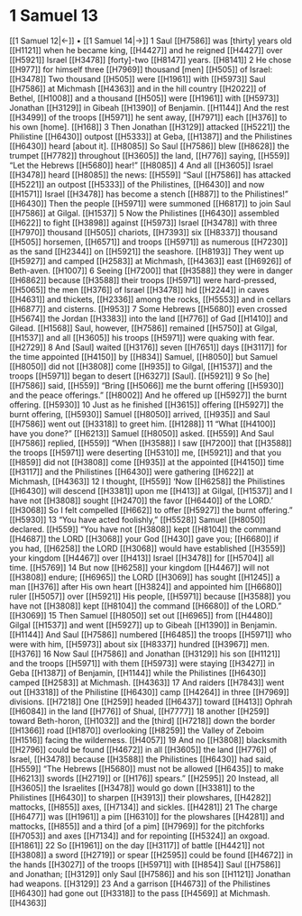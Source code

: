 # 1 Samuel 13
[[1 Samuel 12|←]] • [[1 Samuel 14|→]]
1 Saul [[H7586]] was [thirty] years old [[H1121]] when he became king, [[H4427]] and he reigned [[H4427]] over [[H5921]] Israel [[H3478]] [forty]-two [[H8147]] years. [[H8141]] 
2 He chose [[H977]] for himself  three [[H7969]] thousand [men] [[H505]] of Israel: [[H3478]] Two thousand [[H505]] were [[H1961]] with [[H5973]] Saul [[H7586]] at Michmash [[H4363]] and in the hill country [[H2022]] of Bethel, [[H1008]] and a thousand [[H505]] were [[H1961]] with [[H5973]] Jonathan [[H3129]] in Gibeah [[H1390]] of Benjamin. [[H1144]] And the rest [[H3499]] of the troops [[H5971]] he sent away, [[H7971]] each [[H376]] to his own [home]. [[H168]] 
3 Then Jonathan [[H3129]] attacked [[H5221]] the Philistine [[H6430]] outpost [[H5333]] at Geba, [[H1387]] and the Philistines [[H6430]] heard [about it]. [[H8085]] So Saul [[H7586]] blew [[H8628]] the trumpet [[H7782]] throughout [[H3605]] the land, [[H776]] saying, [[H559]] “Let the Hebrews [[H5680]] hear!” [[H8085]] 
4 And all [[H3605]] Israel [[H3478]] heard [[H8085]] the news: [[H559]] “Saul [[H7586]] has attacked [[H5221]] an outpost [[H5333]] of the Philistines, [[H6430]] and now [[H1571]] Israel [[H3478]] has become a stench [[H887]] to the Philistines!” [[H6430]] Then the people [[H5971]] were summoned [[H6817]] to join Saul [[H7586]] at Gilgal. [[H1537]] 
5 Now the Philistines [[H6430]] assembled [[H622]] to fight [[H3898]] against [[H5973]] Israel [[H3478]] with three [[H7970]] thousand [[H505]] chariots, [[H7393]] six [[H8337]] thousand [[H505]] horsemen, [[H6571]] and troops [[H5971]] as numerous [[H7230]] as the sand [[H2344]] on [[H5921]] the seashore. [[H8193]] They went up [[H5927]] and camped [[H2583]] at Michmash, [[H4363]] east [[H6926]] of  Beth-aven. [[H1007]] 
6 Seeing [[H7200]] that [[H3588]] they were  in danger [[H6862]] because [[H3588]] their troops [[H5971]] were hard-pressed, [[H5065]] the men [[H376]] of Israel [[H3478]] hid [[H2244]] in caves [[H4631]] and thickets, [[H2336]] among the rocks, [[H5553]] and in cellars [[H6877]] and cisterns. [[H953]] 
7 Some Hebrews [[H5680]] even crossed [[H5674]] the Jordan [[H3383]] into the land [[H776]] of Gad [[H1410]] and Gilead. [[H1568]] Saul, however, [[H7586]] remained [[H5750]] at Gilgal, [[H1537]] and all [[H3605]] his troops [[H5971]] were quaking with fear. [[H2729]] 
8 And [Saul] waited [[H3176]] seven [[H7651]] days [[H3117]] for the time appointed [[H4150]] by [[H834]] Samuel, [[H8050]] but Samuel [[H8050]] did not [[H3808]] come [[H935]] to Gilgal, [[H1537]] and the troops [[H5971]] began to desert [[H6327]] [Saul]. [[H5921]] 
9 So [he] [[H7586]] said, [[H559]] “Bring [[H5066]] me the burnt offering [[H5930]] and the peace offerings.” [[H8002]] And he offered up [[H5927]] the burnt offering. [[H5930]] 
10 Just as he finished [[H3615]] offering [[H5927]] the burnt offering, [[H5930]] Samuel [[H8050]] arrived, [[H935]] and Saul [[H7586]] went out [[H3318]] to greet him. [[H1288]] 
11 “What [[H4100]] have you done?” [[H6213]] Samuel [[H8050]] asked. [[H559]] And Saul [[H7586]] replied, [[H559]] “When [[H3588]] I saw [[H7200]] that [[H3588]] the troops [[H5971]] were deserting [[H5310]] me, [[H5921]] and that you [[H859]] did not [[H3808]] come [[H935]] at the appointed [[H4150]] time [[H3117]] and the Philistines [[H6430]] were gathering [[H622]] at Michmash, [[H4363]] 
12 I thought, [[H559]] ‘Now [[H6258]] the Philistines [[H6430]] will descend [[H3381]] upon me [[H413]] at Gilgal, [[H1537]] and I have not [[H3808]] sought [[H2470]] the favor [[H6440]] of the LORD.’ [[H3068]] So I felt compelled [[H662]] to offer [[H5927]] the burnt offering.” [[H5930]] 
13 “You have acted foolishly,” [[H5528]] Samuel [[H8050]] declared. [[H559]] “You have not [[H3808]] kept [[H8104]] the command [[H4687]] the LORD [[H3068]] your God [[H430]] gave you; [[H6680]] if you had, [[H6258]] the LORD [[H3068]] would have established [[H3559]] your kingdom [[H4467]] over [[H413]] Israel [[H3478]] for [[H5704]] all time. [[H5769]] 
14 But now [[H6258]] your kingdom [[H4467]] will not [[H3808]] endure; [[H6965]] the LORD [[H3069]] has sought [[H1245]] a man [[H376]] after His own heart [[H3824]] and appointed him [[H6680]] ruler [[H5057]] over [[H5921]] His people, [[H5971]] because [[H3588]] you have not [[H3808]] kept [[H8104]] the command [[H6680]] of the LORD.” [[H3069]] 
15 Then Samuel [[H8050]] set out [[H6965]] from [[H4480]] Gilgal [[H1537]] and went [[H5927]] up to Gibeah [[H1390]] in Benjamin. [[H1144]] And Saul [[H7586]] numbered [[H6485]] the troops [[H5971]] who were with him, [[H5973]] about six [[H8337]] hundred [[H3967]] men. [[H376]] 
16 Now Saul [[H7586]] and Jonathan [[H3129]] his son [[H1121]] and the troops [[H5971]] with them [[H5973]] were staying [[H3427]] in Geba [[H1387]] of Benjamin, [[H1144]] while the Philistines [[H6430]] camped [[H2583]] at Michmash. [[H4363]] 
17 And raiders [[H7843]] went out [[H3318]] of the Philistine [[H6430]] camp [[H4264]] in three [[H7969]] divisions. [[H7218]] One [[H259]] headed [[H6437]] toward [[H413]] Ophrah [[H6084]] in the land [[H776]] of Shual, [[H7777]] 
18 another [[H259]] toward Beth-horon, [[H1032]] and the [third] [[H7218]] down the border [[H1366]] road [[H1870]] overlooking [[H8259]] the Valley of Zeboim [[H1516]] facing the wilderness. [[H4057]] 
19 And no [[H3808]] blacksmith [[H2796]] could be found [[H4672]] in all [[H3605]] the land [[H776]] of Israel, [[H3478]] because [[H3588]] the Philistines [[H6430]] had said, [[H559]] “The Hebrews [[H5680]] must not be allowed [[H6435]] to make [[H6213]] swords [[H2719]] or [[H176]] spears.” [[H2595]] 
20 Instead, all [[H3605]] the Israelites [[H3478]] would go down [[H3381]] to the Philistines [[H6430]] to sharpen [[H3913]] their plowshares, [[H4282]] mattocks, [[H855]] axes, [[H7134]] and sickles. [[H4281]] 
21 The charge [[H6477]] was [[H1961]] a pim [[H6310]] for the plowshares [[H4281]] and mattocks, [[H855]] and a third [of a pim] [[H7969]] for the pitchforks [[H7053]] and axes [[H7134]] and for repointing [[H5324]] an oxgoad. [[H1861]] 
22 So [[H1961]] on the day [[H3117]] of battle [[H4421]] not [[H3808]] a sword [[H2719]] or spear [[H2595]] could be found [[H4672]] in the hands [[H3027]] of the troops [[H5971]] with [[H854]] Saul [[H7586]] and Jonathan; [[H3129]] only Saul [[H7586]] and his son [[H1121]] Jonathan had weapons. [[H3129]] 
23 And a garrison [[H4673]] of the Philistines [[H6430]] had gone out [[H3318]] to the pass [[H4569]] at Michmash. [[H4363]] 

